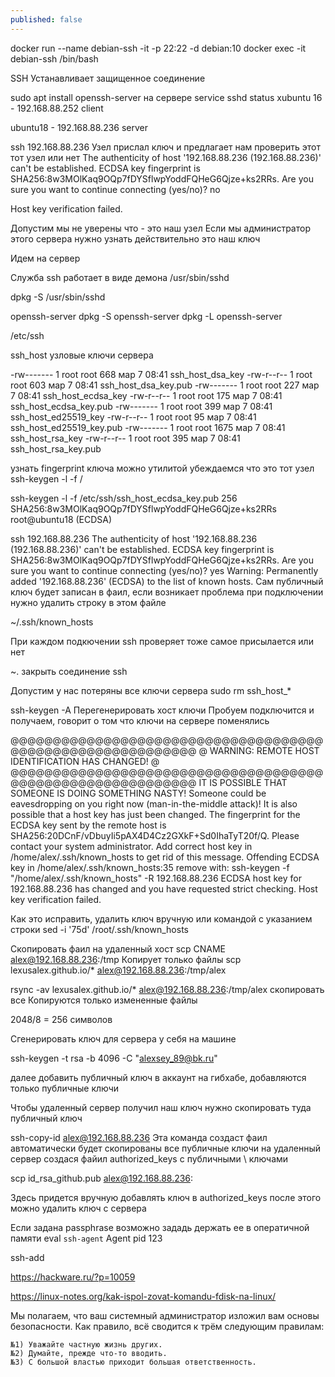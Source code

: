 ```yaml
---
published: false
---
```

docker run --name debian-ssh -it -p 22:22 -d debian:10
docker exec -it debian-ssh /bin/bash

SSH
Устанавливает защищенное соединение

sudo apt install openssh-server на сервере
service sshd status
xubuntu 16 - 192.168.88.252 client

ubuntu18 - 192.168.88.236 server

ssh 192.168.88.236 Узел прислал ключ и предлагает нам проверить этот тот узел или нет
The authenticity of host '192.168.88.236 (192.168.88.236)' can't be established.
ECDSA key fingerprint is SHA256:8w3MOlKaq9OQp7fDYSflwpYoddFQHeG6Qjze+ks2RRs.
Are you sure you want to continue connecting (yes/no)? no

Host key verification failed.

Допустим мы не уверены что - это наш узел
Если мы администратор этого сервера нужно узнать действительно это наш ключ

Идем на сервер

Служба ssh работает в виде демона /usr/sbin/sshd

dpkg -S /usr/sbin/sshd

openssh-server
dpkg -S openssh-server
dpkg -L openssh-server

/etc/ssh

ssh_host узловые ключи сервера

-rw-------  1 root root    668 мар  7 08:41 ssh_host_dsa_key
-rw-r--r--  1 root root    603 мар  7 08:41 ssh_host_dsa_key.pub
-rw-------  1 root root    227 мар  7 08:41 ssh_host_ecdsa_key
-rw-r--r--  1 root root    175 мар  7 08:41 ssh_host_ecdsa_key.pub
-rw-------  1 root root    399 мар  7 08:41 ssh_host_ed25519_key
-rw-r--r--  1 root root     95 мар  7 08:41 ssh_host_ed25519_key.pub
-rw-------  1 root root   1675 мар  7 08:41 ssh_host_rsa_key
-rw-r--r--  1 root root    395 мар  7 08:41 ssh_host_rsa_key.pub

узнать fingerprint ключа можно утилитой убеждаемся что это тот узел
ssh-keygen -l -f /

ssh-keygen -l -f /etc/ssh/ssh_host_ecdsa_key.pub
256 SHA256:8w3MOlKaq9OQp7fDYSflwpYoddFQHeG6Qjze+ks2RRs root@ubuntu18 (ECDSA)

ssh 192.168.88.236
The authenticity of host '192.168.88.236 (192.168.88.236)' can't be established.
ECDSA key fingerprint is SHA256:8w3MOlKaq9OQp7fDYSflwpYoddFQHeG6Qjze+ks2RRs.
Are you sure you want to continue connecting (yes/no)? yes
Warning: Permanently added '192.168.88.236' (ECDSA) to the list of known hosts.
Сам публичный ключ будет записан в фаил, если возникает проблема при подключении нужно
удалить строку в этом файле

~/.ssh/known_hosts

При каждом подкючении ssh  проверяет тоже самое присылается или нет

~. закрыть соединение ssh

Допустим у нас потеряны все ключи сервера
sudo rm ssh_host_*

ssh-keygen -A Перегенерировать хост ключи
Пробуем подключится и получаем, говорит о том что ключи на сервере поменялись

@@@@@@@@@@@@@@@@@@@@@@@@@@@@@@@@@@@@@@@@@@@@@@@@@@@@@@@@@@@
@    WARNING: REMOTE HOST IDENTIFICATION HAS CHANGED!     @
@@@@@@@@@@@@@@@@@@@@@@@@@@@@@@@@@@@@@@@@@@@@@@@@@@@@@@@@@@@
IT IS POSSIBLE THAT SOMEONE IS DOING SOMETHING NASTY!
Someone could be eavesdropping on you right now (man-in-the-middle attack)!
It is also possible that a host key has just been changed.
The fingerprint for the ECDSA key sent by the remote host is
SHA256:20DCnF/vDbuyIi5pAX4D4Cz2GXkF+Sd0IhaTyT20f/Q.
Please contact your system administrator.
Add correct host key in /home/alex/.ssh/known_hosts to get rid of this message.
Offending ECDSA key in /home/alex/.ssh/known_hosts:35
  remove with:
  ssh-keygen -f "/home/alex/.ssh/known_hosts" -R 192.168.88.236
ECDSA host key for 192.168.88.236 has changed and you have requested strict checking.
Host key verification failed.

Как это исправить, удалить ключ вручную или командой с указанием строки
sed -i '75d' /root/.ssh/known_hosts

Скопировать фаил на удаленный хост scp CNAME alex@192.168.88.236:/tmp
Копирует только файлы scp lexusalex.github.io/* alex@192.168.88.236:/tmp/alex

rsync -av lexusalex.github.io/* alex@192.168.88.236:/tmp/alex скопировать все
Копируются только измененные файлы

2048/8 = 256 символов

Сгенерировать ключ для сервера у себя на машине

ssh-keygen -t rsa -b 4096 -C "alexsey_89@bk.ru"

далее добавить публичный ключ в аккаунт на гибхабе, добавляются только публичные ключи

Чтобы удаленный сервер получил наш ключ нужно скопировать туда публичный ключ

ssh-copy-id alex@192.168.88.236
Эта команда создаст фаил автоматически
будет скопированы все публичные ключи на удаленный сервер создася файил authorized_keys с публичными \ ключами

scp id_rsa_github.pub alex@192.168.88.236:

Здесь придется вручную добавлять ключ в authorized_keys
после этого можно удалить ключ с сервера

Если задана passphrase возможно зададь держать ее в оператичной памяти
eval `ssh-agent`
Agent  pid 123

ssh-add

https://hackware.ru/?p=10059

https://linux-notes.org/kak-ispol-zovat-komandu-fdisk-na-linux/

Мы полагаем, что ваш системный администратор изложил вам основы
безопасности. Как правило, всё сводится к трём следующим правилам:

    №1) Уважайте частную жизнь других.
    №2) Думайте, прежде что-то вводить.
    №3) С большой властью приходит большая ответственность.


